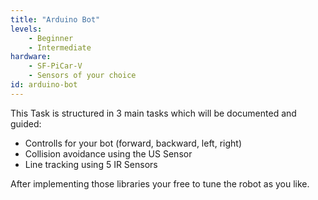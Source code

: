 ```yaml
---
title: "Arduino Bot"
levels:
    - Beginner
    - Intermediate
hardware:
    - SF-PiCar-V
    - Sensors of your choice
id: arduino-bot
---
```

This Task is structured in 3 main tasks which will be documented and guided:

* Controlls for your bot (forward, backward, left, right)
* Collision avoidance using the US Sensor
* Line tracking using 5 IR Sensors

After implementing those libraries your free to tune the robot as you like.